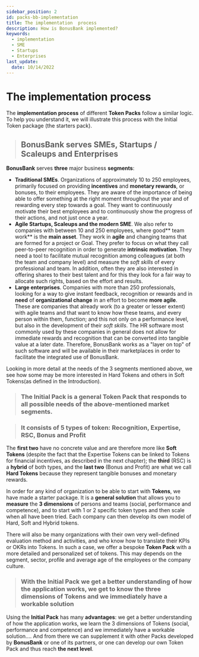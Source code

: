 ```yaml
---
sidebar_position: 2
id: packs-bb-implementation
title: The implementation  process
description: How is BonusBank implemented?
keywords:
  - implementation
  - SME
  - Startups
  - Enterprises
last_update:
  date: 10/14/2022
---
```


# The implementation process

The **implementation process** of different **Token Packs** follow a similar logic. To help you understand it, we will illustrate this process with the Initial Token package (the starters pack).

> ## BonusBank serves SMEs, Startups / Scaleups and Enterprises

**BonusBank** serves **three** major business **segments**:

- **Traditional SMEs**. Organizations of approximately 10 to 250 employees, primarily focused on providing **incentives** and **monetary rewards**, or bonuses, to their employees. They are aware of the importance of being able to offer something at the right moment throughout the year and of rewarding every step towards a goal. They want to continuously motivate their best employees and to continuously show the progress of their actions, and not just once a year.
- **Agile Startups, Scaleups and the modern SME**. We also refer to companies with between 10 and 250 employees, where good** team work** is the **main asset**. They work in **agile** and changing teams that are formed for a project or Goal. They prefer to focus on what they call peer-to-peer recognition in order to generate **intrinsic motivation**. They need a tool to facilitate mutual recognition among colleagues (at both the team and company level) and measure the _soft skills_ of every professional and team. In addition, often they are also interested in offering shares to their best talent and for this they look for a fair way to allocate such rights, based on the effort and results.
- **Large enterprises**. Companies with more than 250 professionals, looking for a way to give instant feedback, recognition or rewards and in **need** of **organizational change** in an effort to become **more agile**. These are companies that already work (to a greater or lesser extent) with agile teams and that want to know how these teams, and every person within them, function; and this not only on a performance level, but also in the development of their _soft skills_. The HR software most commonly used by these companies in general does not allow for immediate rewards and recognition that can be converted into tangible value at a later date. Therefore, BonusBank works as a "layer on top" of such software and will be available in their marketplaces in order to facilitate the integrated use of BonusBank.

Looking in more detail at the needs of the 3 segments mentioned above, we see how some may be more interested in Hard Tokens and others in Soft Tokens(as defined in the Introduction).

> ### The Initial Pack is a general Token Pack that responds to all possible needs of the above-mentioned market segments.

> ### It consists of 5 types of token: Recognition, Expertise, RSC, Bonus and Profit

The **first two** have no concrete value and are therefore more like **Soft Tokens** (despite the fact that the Expertise Tokens can be linked to Tokens for financial incentives, as described in the next chapter); the **third** (RSC) is a **hybrid** of both types, and the **last two** (Bonus and Profit) are what we call **Hard Tokens** because they represent tangible bonuses and monetary rewards.

In order for any kind of organization to be able to start with **Tokens**, we have made a starter package. It is a **general solution** that allows you to **measure** the **3 dimensions** of persons and teams (social, performance and competence), and to start with 1 or 2 specific token types and then scale when all have been tried. Each company can then develop its own model of Hard, Soft and Hybrid tokens.

There will also be many organizations with their own very well-defined evaluation method and activities, and who know how to translate their KPIs or OKRs into Tokens. In such a case, we offer a bespoke **Token Pack** with a more detailed and personalized set of tokens. This may depends on the segment, sector, profile and average age of the employees or the company culture.

> ### With the Initial Pack we get a better understanding of how the application works, we get to know the three dimensions of Tokens and we immediately have a workable solution

Using the **Initial Pack** has many **advantages**: we get a better understanding of how the application works, we learn the 3 dimensions of Tokens (social, performance and competence) and we immediately have a workable solution…. And from there we can supplement it with other Packs developed by **BonusBank** or one of its partners, or one can develop our own Token Pack and thus reach **the next level**.
